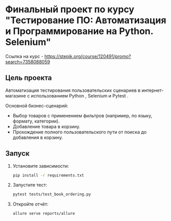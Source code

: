 # Финальный проект по курсу "Тестирование ПО: Автоматизация и Программирование на Python. Selenium"

Ссылка на курс - https://stepik.org/course/120491/promo?search=7358088059

## Цель проекта
Автоматизация тестирования пользовательских сценариев в интернет-магазине с использованием Python , Selenium и Pytest .

Основной бизнес-сценарий:

- Выбор товаров с применением фильтров (например, по языку, формату, категории).
- Добавление товара в корзину.
- Прохождение полного пользовательского пути от поиска до добавления в корзину.

## Запуск
1. Установите зависимости:
   ```bash
   pip install -r requirements.txt
   
2. Запустите тест:
   ```bash
   pytest tests/test_book_ordering.py

3. Откройте отчёт:
   ```bash
   allure serve reports/allure
